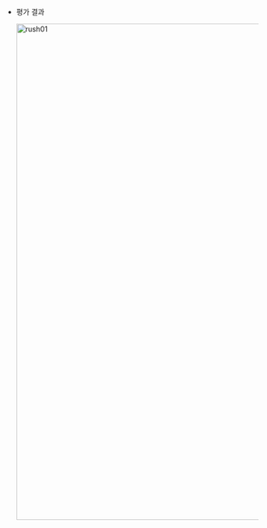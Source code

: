 - 평가 결과

  <img width="982" alt="rush01" src="https://github.com/2UJ1N/42piscine/assets/83401978/dc273e0a-f6e1-4aa9-9a82-ba13ef918ce3">
